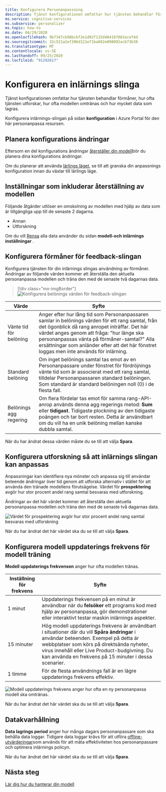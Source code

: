 ```yaml
---
title: Konfigurera Personanpassning
description: Tjänst konfigurationen omfattar hur tjänsten behandlar förmåner, hur ofta tjänsten utforskar, hur ofta modellen omtränas och hur mycket data som lagras.
ms.service: cognitive-services
ms.subservice: personalizer
ms.topic: how-to
ms.date: 04/29/2020
ms.openlocfilehash: 9b7347cb98bcbf2e1d92f115d404197083acef4d
ms.sourcegitcommit: 32c521a2ef396d121e71ba682e098092ac673b30
ms.translationtype: MT
ms.contentlocale: sv-SE
ms.lasthandoff: 09/25/2020
ms.locfileid: "91292617"
---
```

# <a name="configure-personalizer-learning-loop"></a>Konfigurera en inlärnings slinga

Tjänst konfigurationen omfattar hur tjänsten behandlar förmåner, hur ofta tjänsten utforskar, hur ofta modellen omtränas och hur mycket data som lagras.

Konfigurera inlärnings-slingan på sidan **konfiguration** i Azure Portal för den här personanpassa resursen.

<a name="configure-service-settings-in-the-azure-portal"></a>
<a name="configure-reward-settings-for-the-feedback-loop-based-on-use-case"></a>

## <a name="planning-configuration-changes"></a>Planera konfigurations ändringar

Eftersom en del konfigurations ändringar [återställer din modell](#settings-that-include-resetting-the-model)bör du planera dina konfigurations ändringar.

Om du planerar att använda [lärlings läget](concept-apprentice-mode.md), se till att granska din anpassnings konfiguration innan du växlar till lärlings läge.

<a name="clear-data-for-your-learning-loop"></a>

## <a name="settings-that-include-resetting-the-model"></a>Inställningar som inkluderar återställning av modellen

Följande åtgärder utlöser en omskolning av modellen med hjälp av data som är tillgängliga upp till de senaste 2 dagarna.

* Annan
* Utforskning

Om du vill [Rensa](how-to-manage-model.md) alla data använder du sidan **modell-och inlärnings inställningar** .

## <a name="configure-rewards-for-the-feedback-loop"></a>Konfigurera förmåner för feedback-slingan

Konfigurera tjänsten för din inlärnings slingas användning av förmåner. Ändringar av följande värden kommer att återställa den aktuella personanpassa modellen och träna den med de senaste två dagarnas data.

> [!div class="mx-imgBorder"]
> ![Konfigurera belönings värden för feedback-slingan](media/settings/configure-model-reward-settings.png)

|Värde|Syfte|
|--|--|
|Vänte tid för belöning|Anger efter hur lång tid som Personanpassaren samlar in belönings värden för ett rang samtal, från det ögonblick då rang anropet inträffar. Det här värdet anges genom att fråga: "hur länge ska personanpassas vänta på förmåner-samtal?" Alla ersättningar som anländer efter att det här fönstret loggas men inte används för inlärning.|
|Standard belöning|Om inget belönings samtal tas emot av en Personanpassare under fönstret för fördröjnings vänte tid som är associerat med ett rang samtal, tilldelar Personanpassaren standard belöningen. Som standard är standard belöningen noll (0) i de flesta fall.|
|Belönings agg regering|Om flera fördelar tas emot för samma rang-API-anrop används denna agg regerings metod: **Sum** eller **tidigast**. Tidigaste plockning av den tidigaste poängen och tar bort resten. Detta är användbart om du vill ha en unik belöning mellan kanske dubbla samtal. |

När du har ändrat dessa värden måste du se till att välja **Spara**.

## <a name="configure-exploration-to-allow-the-learning-loop-to-adapt"></a>Konfigurera utforskning så att inlärnings slingan kan anpassas

Anpassningar kan identifiera nya mönster och anpassa sig till användar beteende ändringar över tid genom att utforska alternativ i stället för att använda den tränade modellens förutsägelse. Värdet för **prospektering** avgör hur stor procent andel rang samtal besvaras med utforskning.

Ändringar av det här värdet kommer att återställa den aktuella personanpassa modellen och träna den med de senaste två dagarnas data.

![Värdet för prospektering avgör hur stor procent andel rang samtal besvaras med utforskning](media/settings/configure-exploration-setting.png)

När du har ändrat det här värdet ska du se till att välja **Spara**.

<a name="model-update-frequency"></a>

## <a name="configure-model-update-frequency-for-model-training"></a>Konfigurera modell uppdaterings frekvens för modell träning

**Modell uppdaterings frekvensen** anger hur ofta modellen tränas.

|Inställning för frekvens|Syfte|
|--|--|
|1 minut|Uppdaterings frekvensen på en minut är användbar när du **felsöker** ett programs kod med hjälp av personanpassa, gör demonstrationer eller interaktivt testar maskin inlärnings aspekter.|
|15 minuter|Hög modell uppdaterings frekvens är användbart i situationer där du vill **Spåra ändringar** i användar beteenden. Exempel på detta är webbplatser som körs på direktsända nyheter, virus innehåll eller Live Product-budgivning. Du kan använda en frekvens på 15 minuter i dessa scenarier. |
|1 timme|För de flesta användnings fall är en lägre uppdaterings frekvens effektiv.|

![Modell uppdaterings frekvens anger hur ofta en ny personanpassa modell ska omtränas.](media/settings/configure-model-update-frequency-settings-15-minutes.png)

När du har ändrat det här värdet ska du se till att välja **Spara**.

## <a name="data-retention"></a>Datakvarhållning

**Data lagrings period** anger hur många dagars personanpassare som ska behålla data loggar. Tidigare data loggar krävs för att utföra [offline-utvärderingar](concepts-offline-evaluation.md)som används för att mäta effektiviteten hos personanpassare och optimera inlärnings policyn.

När du har ändrat det här värdet ska du se till att välja **Spara**.



## <a name="next-steps"></a>Nästa steg

[Lär dig hur du hanterar din modell](how-to-manage-model.md)

